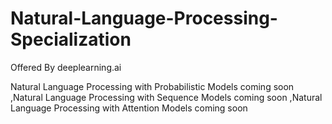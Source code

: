 # Natural-Language-Processing-Specialization
Offered By  deeplearning.ai


Natural Language Processing with Probabilistic Models    coming soon
,Natural Language Processing with Sequence Models         coming soon
,Natural Language Processing with Attention Models        coming soon
